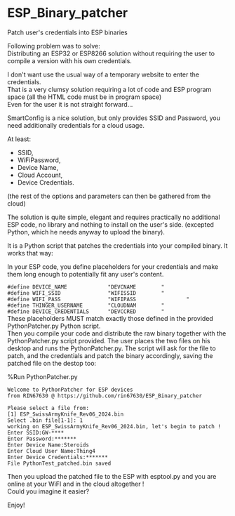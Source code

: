 # ESP_Binary_patcher
Patch user's credentials into ESP binaries

Following problem was to solve:  
Distributing an ESP32 or ESP8266 solution without requiring the user to compile a version with his own credentials.  

I don't want use the usual way of a temporary website to enter the credentials.  
That is a very clumsy solution requiring a lot of code and ESP program space (all the HTML code must be in program space)  
Even for the user it is not straight forward...

SmartConfig is a nice solution, but only provides SSID and Password, you need additionally credentials for a cloud usage. 

At least: 
* SSID, 
* WiFiPassword, 
* Device Name, 
* Cloud Account, 
* Device Credentials.

(the rest of the options and parameters can then be gathered from the cloud)

The solution is quite simple, elegant and requires practically no additional ESP code, no library and nothing to install on the user's side.
(excepted Python, which he needs anyway to upload the binary).

It is a Python script that patches the credentials into your compiled binary.
It works that way:

In your ESP code, you define placeholders for your credentials and make them long enough to potentially fit any user's content.

  `#define DEVICE_NAME             "DEVCNAME        "`   
  `#define WIFI_SSID               "WIFISSID        "`   
  `#define WIFI_PASS               "WIFIPASS                "`   
  `#define THINGER_USERNAME        "CLOUDNAM        "`    
  `#define DEVICE_CREDENTIALS      "DEVCCRED        "`   
These placeholders MUST match exactly those defined in the provided PythonPatcher.py Python script.  
Then you compile your code and distribute the raw binary together with the PythonPatcher.py script provided.
The user places the two files on his desktop and runs the PythonPatcher.py.
The script will ask for the file to patch, and the credentials and patch the binary accordingly, saving the patched file on the destop too:

%Run PythonPatcher.py

    Welcome to PythonPatcher for ESP devices 
    from RIN67630 @ https://github.com/rin67630/ESP_Binary_patcher 

    Please select a file from: 
    [1] ESP_SwissArmyKnife_Rev06_2024.bin
    Select .bin file[1-1]: 1
    working on ESP_SwissArmyKnife_Rev06_2024.bin, let's begin to patch !
    Enter SSID:GW-****  
    Enter Password:*******  
    Enter Device Name:Steroids  
    Enter Cloud User Name:Thing4  
    Enter Device Credentials:*******  
    File PythonTest_patched.bin saved  

Then you upload the patched file to the ESP with esptool.py and you are online at your WiFI and in the cloud altogether !  
Could you imagine it easier?  

Enjoy!
